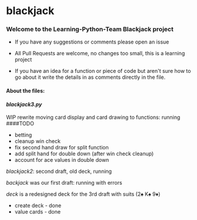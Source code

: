 # blackjack

### Welcome to the Learning-Python-Team Blackjack project

- If you have any suggestions or comments please open an issue

- All Pull Requests are welcome, no changes too small, this is a learning project

- If you have an idea for a function or piece of code but aren't sure how to go about it write the details in as 
comments directly in the file.

#### About the files:
#### *blackjack3.py* 
WIP rewrite moving card display and card drawing to functions: running
####TODO
- betting
- cleanup win check 
- fix second hand draw for split function
- add split hand for double down (after win check cleanup)
- account for ace values in double down

*blackjack2*: second draft, old deck, running

*backjack* was our first draft: running with errors

*deck* is a redesigned deck for the 3rd draft with suits (2♠ K♠ 9♦)
- create deck - done
- value cards - done



